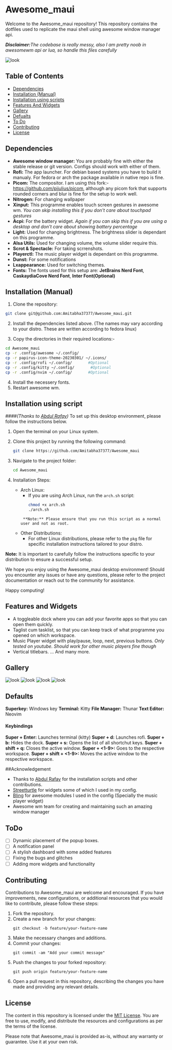
# Awesome_maui

Welcome to the Awesome_maui repository! This repository contains the dotfiles used to replicate the maui shell using awesome window manager api. 

**<i>Disclaimer:</i>**<i>The codebase is really messy, also I am pretty noob in awesomewm api or lua, so handle this files carefully</i>

![look](/screen-Shot/main.png)
## Table of Contents
- [Dependencies](#Dependencies)
- [Installation (Manual)](#Installation (Manual))
- [Installation using scripts](#installation-using-script) 
- [Features And Widgets](#features-and-widgets)
- [Gallery](#gallery)
- [Defualts](#defaults)
- [To Do](#todo)
- [Contributing](#contributing)
- [License](#license)

## Dependencies
- **Awesome window manager:** You are probably fine with either the stable release or git version. Configs should work with either of them.
- **Rofi:** The app launcher. For debian based systems you have to build it manualy. For fedora or arch the package available in native repo is fine.
- **Picom:** The compositor. I am using this fork:-https://github.com/pijulius/picom, although any picom fork that supports rounded corners and blur is fine for the setup to work well.
- **Nitrogen:** For changing wallpaper
- **Xinput:** This programme enables touch screen gestures in awesome wm. <i>You can skip installing this if you don't care about touchpad gestures</i>
- **Acpi:** For the battery widget. <i>Again if you can skip this if you are using a desktop and don't care about showing battery percentage</i>
- **Light:** Used for changing brightness. The brightness slider is dependant on this programme.
- **Alsa Utils:** Used for changing volume, the volume slider require this.
- **Scrot & Spectacle:** For taking scrrenshots.
- **Playerctl:** The music player widget is dependant on this programme.
- **Dunst:** For some notifications
- **Lxappearance:** Used for switching themes.
- **Fonts:** The fonts used for this setup are: **JetBrains Nerd Font**, **CaskaydiaCove Nerd Font**, **Inter Font(Optional)**


## Installation (Manual)

1. Clone the repository:
```bash
git clone git@github.com:Amitabha37377/Awesome_maui.git
```
2. Install the dependencies listed above. (The names may vary according to your distro. These are written according to fedora linux)

3. Copy the directories in their required locations:-
```bash
cd Awesome_maui
cp -r .config/awesome ~/.config/
cp -r papirus-icon-theme-20230301/ ~/.icons/
cp -r .config/rofi ~/.config/       #Optional
cp -r .config/kitty ~/.config/       #Optional
cp -r .config/nvim ~/.config/       #Optional
```
4. Install the necessery fonts.
5. Restart awesome wm.


## Installation using script
####<i>(Thanks to <a href="https://github.com/rafay99-epic">Abdul Rafay</a>)</i>
To set up this desktop environment, please follow the instructions below.

1. Open the terminal on your Linux system.

2. Clone this project by running the following command:
   ```bash
   git clone https://github.com/Amitabha37377/Awesome_maui
   ```

3. Navigate to the project folder:
   ```bash
   cd Awesome_maui
   ```

4. Installation Steps:
   - Arch Linux:
     - If you are using Arch Linux, run the `arch.sh` script:
       ```bash
       chmod +x arch.sh
       ./arch.sh
      ```
       **Note:** Please ensure that you run this script as a normal user and not as root.

   - Other Distributions:
     - For other Linux distributions, please refer to the `pkg` file for specific installation instructions tailored to your distro.

**Note:** It is important to carefully follow the instructions specific to your distribution to ensure a successful setup.

We hope you enjoy using the Awesome_maui desktop environment! Should you encounter any issues or have any questions, please refer to the project documentation or reach out to the community for assistance.

Happy computing!

## Features and Widgets
- A toggleable dock where you can add your favorite apps so that you can open them quickly.
- Taglist cum tasklist, so that you can keep track of what programme you opened on which workspace.
- Music Player widget with play/pause, loop, next, previous buttons. <i>Only tested on youtube. Should work for other music players fine though</i>
- Vertical titlebars.
... And many more.

## Gallery
![look](/screen-Shot/blank.png)
![look](/screen-Shot/main.png)
![look](/screen-Shot/rofi.png)
![look](/screen-Shot/terminals.png)

## Defaults
**Superkey:** Windows key
**Terminal:** Kitty
**File Manager:** Thunar
**Text Editor:** Neovim

#### Keybindings
**Super + Enter:** Launches terminal (kitty)
**Super + d:** Launches rofi.
**Super + b:** Hides the dock.
**Super + s:** Opens the list of all shortchut keys.
**Super + shift + q:** Closes the active window.
**Super + <1-9>:** Goes to the respective workspace.
**Super + shift + <1-9>:** Moves the active window to the respective workspace.

##Acknowledgement
- Thanks to <a href="https://github.com/rafay99-epic">Abdul Rafay</a></i> for the installation scripts and other contributions.
- <a href="https://github.com/streetturtle/awesome-wm-widgets">Streetturtle</a> for widgets some of which I used in my config.
- <a href="https://github.com/BlingCorp/bling">Bling</a> for awesome modules I used in the config (Specially the music player widget)
- Awesome wm team for creating and maintaining such an amazing window manager

## ToDo
- [ ] Dynamic placement of the popup boxes.
- [ ] A notification panel
- [ ] A stylish dashboard with some added features
- [ ] Fixing the bugs and glitches
- [ ] Adding more widgets and functionality

## Contributing
Contributions to Awesome_maui are welcome and encouraged. If you have improvements, new configurations, or additional resources that you would like to contribute, please follow these steps:

1. Fork the repository.
2. Create a new branch for your changes:
   ```shell
   git checkout -b feature/your-feature-name
   ```
3. Make the necessary changes and additions.
4. Commit your changes:
   ```shell
   git commit -am "Add your commit message"
   ```
5. Push the changes to your forked repository:
   ```shell
   git push origin feature/your-feature-name
   ```
6. Open a pull request in this repository, describing the changes you have made and providing any relevant details.

## License
The content in this repository is licensed under the [MIT License](/LICENSE). You are free to use, modify, and distribute the resources and configurations as per the terms of the license.

Please note that Awesome_maui is provided as-is, without any warranty or guarantee. Use it at your own risk.




